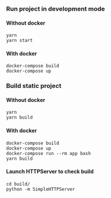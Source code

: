 ### Run project in development mode

#### Without docker

```
yarn
yarn start
```

#### With docker

```
docker-compose build
docker-compose up
```

### Build static project

#### Without docker

```
yarn
yarn build
```

#### With docker

```
docker-compose build
docker-compose up
docker-compose run --rm app bash
yarn build
```

#### Launch HTTPServer to check build
```
cd build/
python -m SimpleHTTPServer
```
